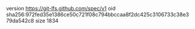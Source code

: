 version https://git-lfs.github.com/spec/v1
oid sha256:972fed35e1386ce50c721f08c794bbccaa8f2dc425c3106733c38e379da542c8
size 1834
